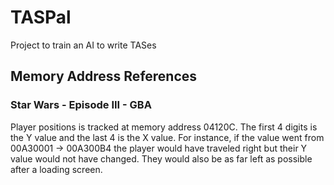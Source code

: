 # TASPal
Project to train an AI to write TASes


## Memory Address References
### Star Wars - Episode III - GBA
Player positions is tracked at memory address 04120C. The first 4 digits is the Y value and the last 4 is the X value. For instance, if the value went from 00A30001 -> 00A300B4 the player would have traveled right but their Y value would not have changed. They would also be as far left as possible after a loading screen. 

